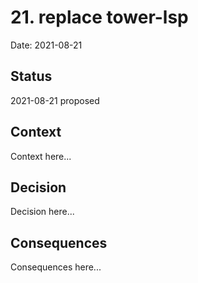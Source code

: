 # 21. replace tower-lsp

Date: 2021-08-21

## Status

2021-08-21 proposed

## Context

Context here...

## Decision

Decision here...

## Consequences

Consequences here...
